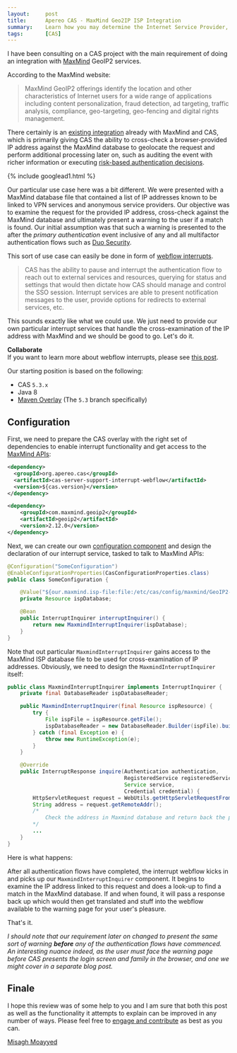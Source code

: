 ```yaml
---
layout:     post
title:      Apereo CAS - MaxMind Geo2IP ISP Integration
summary:    Learn how you may determine the Internet Service Provider, organization name, and autonomous system organization and number associated with the user's IP address in CAS using MaxMind services and present warnings in the authentication flow for the end-user if an IP address is matched.
tags:       [CAS]
---
```


I have been consulting on a CAS project with the main requirement of doing an integration with [MaxMind](https://www.maxmind.com/) GeoIP2 services. 

According to the MaxMind website:

> MaxMind GeoIP2 offerings identify the location and other characteristics of Internet users for a wide range of applications including content personalization, fraud detection, ad targeting, traffic analysis, compliance, geo-targeting, geo-fencing and digital rights management.

There certainly is an [existing integration](https://apereo.github.io/cas/5.3.x/installation/GeoTracking-Authentication-Requests.html) already with MaxMind and CAS, which is primarily giving CAS the ability to cross-check a browser-provided IP address against the MaxMind database to geolocate the request and perform additional processing later on, such as auditing the event with richer information or executing [risk-based authentication decisions](https://apereo.github.io/cas/5.3.x/installation/Configuring-Adaptive-Authentication.html).

{% include googlead1.html  %}

Our particular use case here was a bit different. We were presented with a MaxMind database file that contained a list of IP addresses known to be linked to VPN services and anonymous service providers. Our objective was to examine the request for the provided IP address, cross-check against the MaxMind database and ultimately present a warning to the user if a match is found. Our initial assumption was that such a warning is presented to the after the _primary authentication_ event inclusive of any and all multifactor authentication flows such as [Duo Security](https://apereo.github.io/cas/5.3.x/installation/DuoSecurity-Authentication.html).

This sort of use case can easily be done in form of [webflow interrupts](https://apereo.github.io/cas/5.3.x/installation/Webflow-Customization-Interrupt.html). 

> CAS has the ability to pause and interrupt the authentication flow to reach out to external services and resources, querying for status and settings that would then dictate how CAS should manage and control the SSO session. Interrupt services are able to present notification messages to the user, provide options for redirects to external services, etc.

This sounds exactly like what we could use. We just need to provide our own particular interrupt services that handle the cross-examination of the IP address with MaxMind and we should be good to go. Let's do it.

<div class="alert alert-info">
  <strong>Collaborate</strong><br/>If you want to learn more about webflow interrupts, please see <a href="/2017/08/30/cas-loginflow-interrupt/">this post</a>.
</div>

Our starting position is based on the following:

- CAS `5.3.x`
- Java 8
- [Maven Overlay](https://github.com/apereo/cas-overlay-template) (The `5.3` branch specifically)


## Configuration

First, we need to prepare the CAS overlay with the right set of dependencies to enable interrupt functionality and get access to the [MaxMind APIs](http://maxmind.github.io/GeoIP2-java/):

```xml
<dependency>
  <groupId>org.apereo.cas</groupId>
  <artifactId>cas-server-support-interrupt-webflow</artifactId>
  <version>${cas.version}</version>
</dependency>

<dependency>
    <groupId>com.maxmind.geoip2</groupId>
    <artifactId>geoip2</artifactId>
    <version>2.12.0</version>
</dependency>
```

Next, we can create our own [configuration component](https://apereo.github.io/cas/5.3.x/installation/Configuration-Management-Extensions.html) and design the declaration of our interrupt service, tasked to talk to MaxMind APIs:

```java
@Configuration("SomeConfiguration")
@EnableConfigurationProperties(CasConfigurationProperties.class)
public class SomeConfiguration {

    @Value("${our.maxmind.isp-file:file:/etc/cas/config/maxmind/GeoIP2-ISP.mmdb}")
    private Resource ispDatabase;

    @Bean
    public InterruptInquirer interruptInquirer() {
        return new MaxmindInterruptInquirer(ispDatabase);
    }
}
```

Note that out particular `MaxmindInterruptInquirer` gains access to the MaxMind ISP database file to be used for cross-examination of IP addresses. Obviously, we need to design the `MaxmindInterruptInquirer` itself:

```java
public class MaxmindInterruptInquirer implements InterruptInquirer {
    private final DatabaseReader ispDatabaseReader;

    public MaxmindInterruptInquirer(final Resource ispResource) {
        try {
            File ispFile = ispResource.getFile();
            ispDatabaseReader = new DatabaseReader.Builder(ispFile).build();
        } catch (final Exception e) {
            throw new RuntimeException(e);
        }
    }

    @Override
    public InterruptResponse inquire(Authentication authentication,
                                     RegisteredService registeredService,
                                     Service service,
                                     Credential credential) {
        HttpServletRequest request = WebUtils.getHttpServletRequestFromExternalWebflowContext();
        String address = request.getRemoteAddr();
        /*
            Check the address in Maxmind database and return back the proper response
        */
        ...
    }
}
```

Here is what happens:

After all authentication flows have completed, the interrupt webflow kicks in and picks up our `MaxmindInterruptInquirer` component. It begins to examine the IP address linked to this request and does a look-up to find a match in the MaxMind database. If and when found, it will pass a response back up which would then get translated and stuff into the webflow available to the warning page for your user's pleasure. 

That's it. 

_I should note that our requirement later on changed to present the same sort of warning **before** any of the authentication flows have commenced. An interesting nuance indeed, as the user must face the warning page before CAS presents the login screen and family in the browser, and one we might cover in a separate blog post._


## Finale

I hope this review was of some help to you and I am sure that both this post as well as the functionality it attempts to explain can be improved in any number of ways. Please feel free to [engage and contribute](https://apereo.github.io/cas/developer/Contributor-Guidelines.html) as best as you can.

[Misagh Moayyed](https://fawnoos.com)
